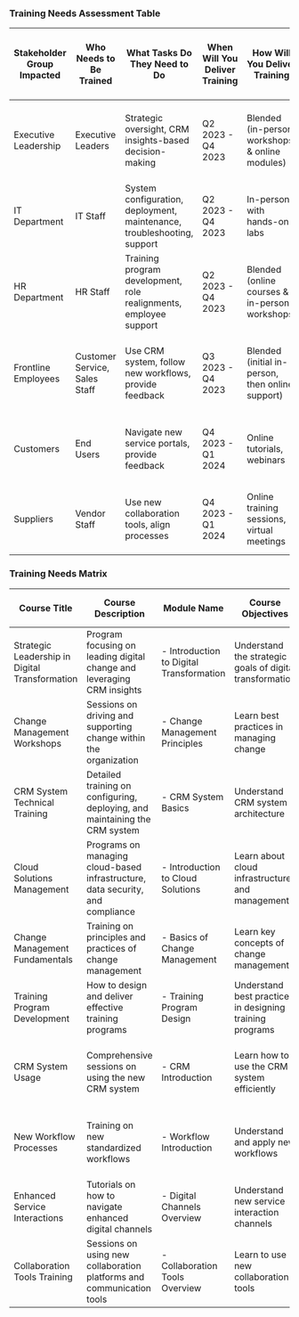### Training Needs Assessment Table

| **Stakeholder Group Impacted** | **Who Needs to Be Trained** | **What Tasks Do They Need to Do** | **When Will You Deliver Training** | **How Will You Deliver Training** | **Who Will Deliver or Reinforce Training** | **What Materials Do They Need in Support of Their Learning** | **Will Change Champions Be Needed and What Will Be Their Role** | **What Post Training Support Will Be Offered** | **Is a Post Training Assessment Required** | **Training Programs Description** | **Preferences** | **Timeline** | **Training Materials Needed** | **Advanced Training Needed** | **Metrics for Success** | **Knowledge and Skills Required** | **Communication Requirements** | **Training Requirements** |
|------------------------------|---------------------------|---------------------------------|----------------------------------|---------------------------------|---------------------------------------------|--------------------------------------------------------------|------------------------------------------------------------------|--------------------------------------|----------------------------------|------------------------------------|----------------|----------------|-----------------------------|---------------------------|----------------------|----------------------------|--------------------------|-----------------------|
| Executive Leadership         | Executive Leaders         | Strategic oversight, CRM insights-based decision-making | Q2 2023 - Q4 2023               | Blended (in-person workshops & online modules) | Senior Change Management Advisor           | Workshop guides, strategic decision-making frameworks       | Yes, to advocate change, provide support, and gather feedback | Continuous learning modules, strategic alignment meetings | Yes, to ensure comprehension & application | Strategic Leadership in Digital Transformation, Change Management Workshops | Blended                  | Q2 2023 - Q4 2023 | Decision-making frameworks, strategic guides | Change Leadership Workshops | High engagement & support, utilization of CRM | Strategic decision-making, change management | Regular updates, meetings, workshops | Comprehensive program with feedback loops |
| IT Department                | IT Staff                  | System configuration, deployment, maintenance, troubleshooting, support | Q2 2023 - Q4 2023               | In-person with hands-on labs              | IT Project Manager                          | Technical manuals, hands-on lab guides                        | Yes, to help troubleshoot, support peers, provide feedback   | Ongoing technical support, system performance reviews       | Yes, focusing on technical proficiency  | CRM System Technical Training, Cloud Solutions Management            | In-person, hands-on        | Q2 2023 - Q4 2023 | Technical manuals, lab guides                     | CRM/Cloud Certification | High system uptime, user issue resolution | System configuration, troubleshooting | Workshops, dedicated IT channels | Detailed technical training, ongoing support |
| HR Department                | HR Staff                  | Training program development, role realignments, employee support | Q2 2023 - Q4 2023               | Blended (online courses & in-person workshops) | HR Training Lead                            | Change management manuals, training development guides       | Yes, to facilitate training, manage feedback, reinforce roles | Continuous feedback and adaptation of training programs | Yes, to evaluate program effectiveness | Change Management Fundamentals, Training Program Development            | Blended                  | Q2 2023 - Q4 2023 | Training development guides, manuals           | Advanced Change Management Strategies | Employee adaptation, training effectiveness | Change management, training development | Intranet, meetings, workshops | Comprehensive training & role support |
| Frontline Employees          | Customer Service, Sales Staff | Use CRM system, follow new workflows, provide feedback | Q3 2023 - Q4 2023               | Blended (initial in-person, then online support) | Customer Experience Manager                | CRM user manuals, workflow guides, training videos           | Yes, to assist with CRM usage, gather feedback, support peers  | Helpdesk support, ongoing training modules                   | Yes, on CRM usage & workflow understanding | CRM System Usage, New Workflow Processes, Adaptation Programs           | Blended                  | Q3 2023 - Q4 2023 | CRM user manuals, workflow guides, videos        | Advanced CRM Techniques  | User satisfaction, effective CRM use | CRM operation, workflow implementation | Emails, workshops, intranet | Hands-on training, continuous support |
| Customers                    | End Users                 | Navigate new service portals, provide feedback            | Q4 2023 - Q1 2024               | Online tutorials, webinars                 | Customer Support Team                        | Online guides, FAQs, video tutorials                          | No                                                             | Continuous customer support, FAQs, feedback channels         | No                           | Enhanced Service Interactions, Portal Tutorials              | Online                   | Q4 2023 - Q1 2024 | Online guides, FAQs, tutorials                  | N/A                   | Customer satisfaction, service usage | Navigation of new portals, feedback provision | Email newsletters, social media | Easily accessible online tutorials |
| Suppliers                    | Vendor Staff              | Use new collaboration tools, align processes               | Q4 2023 - Q1 2024               | Online training sessions, virtual meetings  | Vendor Liaison                                | Online manuals, collaboration tool guides                     | No                                                             | Technical support, FAQs, periodic virtual meetings           | No                           | Collaboration Tools Training, Process Alignment Workshops             | Online                   | Q4 2023 - Q1 2024 | Online manuals, tool guides                          | N/A                   | Efficient collaboration, process alignment | Use of collaboration tools, process alignment | Virtual meetings, emails | Comprehensive online training |

### Training Needs Matrix

| **Course Title**                   | **Course Description**                                                           | **Module Name**                                             | **Course Objectives**                                               | **Learning Objectives**                       | **Medium of the Training**                                                      | **Delivery Method**                                              | **Duration** | **Knowledge Level** | **Deployment Timeline** | **Number of Sessions/Options Required** | **Stakeholder Group** | **Country**   |
|------------------------------------|----------------------------------------------------------------------------------|-------------------------------------------------------------|--------------------------------------------------------------------|------------------------------------------------|-------------------------------------------------------------------------------|----------------------------------------------------------------|--------------|-------------------|-----------------------|-----------------------------------------|--------------------|--------------|
| Strategic Leadership in Digital Transformation | Program focusing on leading digital change and leveraging CRM insights           | - Introduction to Digital Transformation                    | Understand the strategic goals of digital transformation           | Identify strategic goals and how to achieve them | PPT, demonstration, strategic frameworks                                    | Blended (In-person workshops + online modules)                 | 5 days       | Advanced          | Q2 2023 - Q4 2023     | 3 options for flexibility                             | Executive Leadership | USA          |
| Change Management Workshops       | Sessions on driving and supporting change within the organization                 | - Change Management Principles                              | Learn best practices in managing change                            | Apply change management strategies effectively  | PPT, interactive sessions, scenario-based learning                              | ILT, Participant exercises                                        | 3 days       | Skilled           | Q2 2023 - Q4 2023     | 2 options for flexibility                             | Executive Leadership | UK           |
| CRM System Technical Training     | Detailed training on configuring, deploying, and maintaining the CRM system       | - CRM System Basics                                         | Understand CRM system architecture                                 | Configure and deploy CRM systems                | Hands-on labs, technical manuals, online modules                                 | In-person, hands-on labs                                           | 10 days      | Expert            | Q2 2023 - Q4 2023     | 4 sessions for comprehensive coverage                 | IT Department        | Germany      |
| Cloud Solutions Management        | Programs on managing cloud-based infrastructure, data security, and compliance    | - Introduction to Cloud Solutions                           | Learn about cloud infrastructure and management                    | Implement and manage cloud solutions            | Hands-on labs, cloud management guides, certification modules                    | In-person, hands-on labs                                           | 8 days       | Expert            | Q2 2023 - Q4 2023     | 3 sessions for thorough understanding                  | IT Department        | Canada       |
| Change Management Fundamentals    | Training on principles and practices of change management                         | - Basics of Change Management                               | Learn key concepts of change management                             | Facilitate change within the organization       | Online courses, change management manuals                                     | Blended (Online courses + in-person workshops)                   | 5 days       | Foundation        | Q2 2023 - Q4 2023     | 2 options for flexibility                             | HR Department        | Australia    |
| Training Program Development      | How to design and deliver effective training programs                             | - Training Program Design                                   | Understand best practices in designing training programs           | Develop and implement training effectively      | Online courses, training development guides                                     | Blended (Online courses + in-person workshops)                   | 5 days       | Skilled           | Q2 2023 - Q4 2023     | 2 options for comprehensive coverage                 | HR Department        | India        |
| CRM System Usage                  | Comprehensive sessions on using the new CRM system                                | - CRM Introduction                                          | Learn how to use the CRM system efficiently                        | Operate CRM for daily tasks                     | In-person sessions, CRM manuals, training videos                               | Blended (Initial in-person sessions + online support)             | 7 days       | Foundation        | Q3 2023 - Q4 2023     | 3 options for convenience                               | Frontline Employees  | Brazil       |
| New Workflow Processes            | Training on new standardized workflows                                            | - Workflow Introduction                                     | Understand and apply new workflows                           | Implement workflows to improve efficiency       | In-person sessions, workflow guides, process videos                             | Blended (Initial in-person sessions + online support)             | 5 days       | Foundation        | Q3 2023 - Q4 2023     | 3 options for flexibility                             | Frontline Employees  | South Korea  |
| Enhanced Service Interactions     | Tutorials on how to navigate enhanced digital channels                            | - Digital Channels Overview                                 | Understand new service interaction channels                       | Navigate digital service portals                | Online tutorials, webinars, interactive guides                                  | Online tutorials, webinars                                           | 2 days       | Foundation        | Q4 2023 - Q1 2024     | Multiple sessions as needed                               | Customers            | USA          |
| Collaboration Tools Training      | Sessions on using new collaboration platforms and communication tools             | - Collaboration Tools Overview                              | Learn to use new collaboration tools                               | Collaborate effectively using new tools         | Online manuals, collaboration tools guides                                    | Online training sessions, virtual meetings                              | 3 days       | Foundation        | Q4 2023 - Q1 2024     | 2 options for comprehensive learning                  | Suppliers            | Various      |
